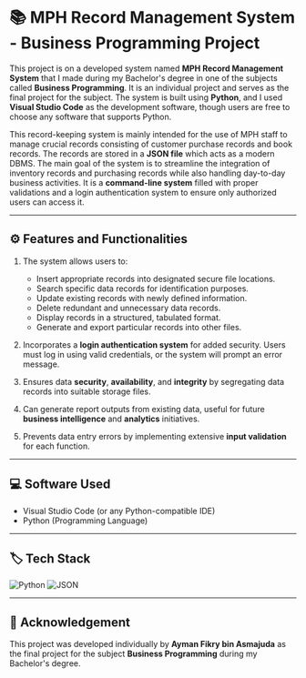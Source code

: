 # 📚 MPH Record Management System - Business Programming Project

This project is on a developed system named **MPH Record Management System** that I made during my Bachelor's degree in one of the subjects called **Business Programming**. It is an individual project and serves as the final project for the subject. The system is built using **Python**, and I used **Visual Studio Code** as the development software, though users are free to choose any software that supports Python.

This record-keeping system is mainly intended for the use of MPH staff to manage crucial records consisting of customer purchase records and book records. The records are stored in a **JSON file** which acts as a modern DBMS. The main goal of the system is to streamline the integration of inventory records and purchasing records while also handling day-to-day business activities. It is a **command-line system** filled with proper validations and a login authentication system to ensure only authorized users can access it.

---

## ⚙️ Features and Functionalities

1. The system allows users to:
   - Insert appropriate records into designated secure file locations.
   - Search specific data records for identification purposes.
   - Update existing records with newly defined information.
   - Delete redundant and unnecessary data records.
   - Display records in a structured, tabulated format.
   - Generate and export particular records into other files.

2. Incorporates a **login authentication system** for added security. Users must log in using valid credentials, or the system will prompt an error message.

3. Ensures data **security**, **availability**, and **integrity** by segregating data records into suitable storage files.

4. Can generate report outputs from existing data, useful for future **business intelligence** and **analytics** initiatives.

5. Prevents data entry errors by implementing extensive **input validation** for each function.

---

## 💻 Software Used

- Visual Studio Code (or any Python-compatible IDE)
- Python (Programming Language)

---

## 🏷️ Tech Stack

![Python](https://img.shields.io/badge/Programming-Python-blue?logo=python&logoColor=white)
![JSON](https://img.shields.io/badge/Database-JSON-yellowgreen?logo=json)

---

## 🙌 Acknowledgement

This project was developed individually by **Ayman Fikry bin Asmajuda** as the final project for the subject **Business Programming** during my Bachelor's degree.
